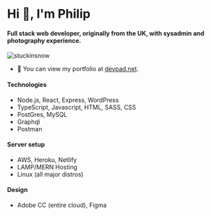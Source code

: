 # Hi 👋, I'm Philip 
#### Full stack web developer, originally from the UK, with sysadmin and photography experience.

<p align="left"> <img src="https://komarev.com/ghpvc/?username=stuckinsnow&label=Profile%20views&color=0e75b6&style=flat" alt="stuckinsnow" /> </p>

- 🔭 You can view my portfolio at [devpad.net](https://devpad.net).

#### Technologies 

* Node.js, React, Express, WordPress
* TypeScript, Javascript, HTML, SASS, CSS
* PostGres, MySQL
* Graphql
* Postman 
  
#### Server setup

* AWS, Heroku, Netlify
* LAMP/MERN Hosting
* Linux (all major distros)

#### Design 

* Adobe CC (entire cloud), Figma
